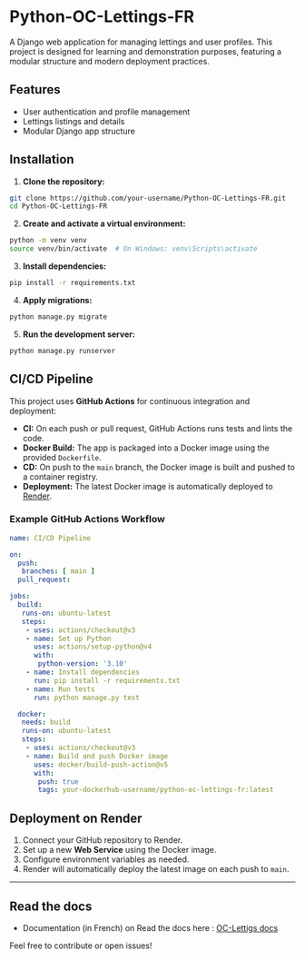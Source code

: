 # Python-OC-Lettings-FR

A Django web application for managing lettings and user profiles. This project is designed for learning and demonstration purposes, featuring a modular structure and modern deployment practices.

## Features

- User authentication and profile management
- Lettings listings and details
- Modular Django app structure

## Installation

1. **Clone the repository:**
  ```bash
  git clone https://github.com/your-username/Python-OC-Lettings-FR.git
  cd Python-OC-Lettings-FR
  ```

2. **Create and activate a virtual environment:**
  ```bash
  python -m venv venv
  source venv/bin/activate  # On Windows: venv\Scripts\activate
  ```

3. **Install dependencies:**
  ```bash
  pip install -r requirements.txt
  ```

4. **Apply migrations:**
  ```bash
  python manage.py migrate
  ```

5. **Run the development server:**
  ```bash
  python manage.py runserver
  ```

## CI/CD Pipeline

This project uses **GitHub Actions** for continuous integration and deployment:

- **CI:** On each push or pull request, GitHub Actions runs tests and lints the code.
- **Docker Build:** The app is packaged into a Docker image using the provided `Dockerfile`.
- **CD:** On push to the `main` branch, the Docker image is built and pushed to a container registry.
- **Deployment:** The latest Docker image is automatically deployed to [Render](https://render.com/).

### Example GitHub Actions Workflow

```yaml
name: CI/CD Pipeline

on:
  push:
   branches: [ main ]
  pull_request:

jobs:
  build:
   runs-on: ubuntu-latest
   steps:
    - uses: actions/checkout@v3
    - name: Set up Python
      uses: actions/setup-python@v4
      with:
       python-version: '3.10'
    - name: Install dependencies
      run: pip install -r requirements.txt
    - name: Run tests
      run: python manage.py test

  docker:
   needs: build
   runs-on: ubuntu-latest
   steps:
    - uses: actions/checkout@v3
    - name: Build and push Docker image
      uses: docker/build-push-action@v5
      with:
       push: true
       tags: your-dockerhub-username/python-oc-lettings-fr:latest
```

## Deployment on Render

1. Connect your GitHub repository to Render.
2. Set up a new **Web Service** using the Docker image.
3. Configure environment variables as needed.
4. Render will automatically deploy the latest image on each push to `main`.

---

## Read the docs
- Documentation (in French) on Read the docs here : [OC-Lettigs docs](https://oc-lettings-je.readthedocs.io/fr/latest/description_interfaces_programmation.html)

Feel free to contribute or open issues!